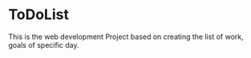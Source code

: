 # ToDoList
This is the web development Project based on creating the list of work, goals of specific day.
